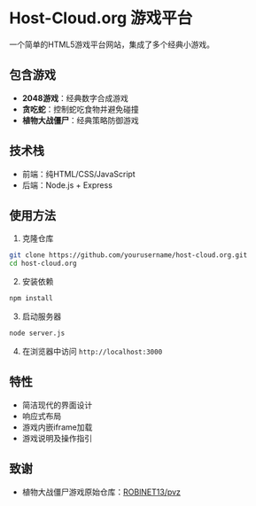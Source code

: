 # Host-Cloud.org 游戏平台

一个简单的HTML5游戏平台网站，集成了多个经典小游戏。

## 包含游戏

- **2048游戏**：经典数字合成游戏
- **贪吃蛇**：控制蛇吃食物并避免碰撞
- **植物大战僵尸**：经典策略防御游戏

## 技术栈

- 前端：纯HTML/CSS/JavaScript
- 后端：Node.js + Express

## 使用方法

1. 克隆仓库
```bash
git clone https://github.com/yourusername/host-cloud.org.git
cd host-cloud.org
```

2. 安装依赖
```bash
npm install
```

3. 启动服务器
```bash
node server.js
```

4. 在浏览器中访问 `http://localhost:3000`

## 特性

- 简洁现代的界面设计
- 响应式布局
- 游戏内嵌iframe加载
- 游戏说明及操作指引

## 致谢

- 植物大战僵尸游戏原始仓库：[ROBlNET13/pvz](https://github.com/ROBlNET13/pvz) 